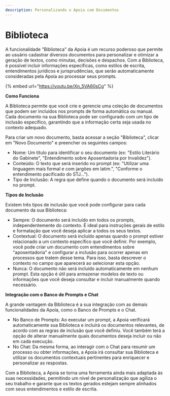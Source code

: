 ```yaml
---
description: Personalizando o Apoia com Documentos
---
```


# Biblioteca

A funcionalidade "Biblioteca" da Apoia é um recurso poderoso que permite ao usuário cadastrar diversos documentos para personalizar e otimizar a geração de textos, como minutas, decisões e despachos. Com a Biblioteca, é possível incluir informações específicas, como estilos de escrita, entendimentos jurídicos e jurisprudências, que serão automaticamente consideradas pela Apoia ao processar seus prompts.

{% embed url="https://youtu.be/Xn_5VA60sCg" %}

**Como Funciona**

A Biblioteca permite que você crie e gerencie uma coleção de documentos que podem ser incluídos nos prompts de forma automática ou manual. Cada documento na sua Biblioteca pode ser configurado com um tipo de inclusão específico, garantindo que a informação certa seja usada no contexto adequado.

Para criar um novo documento, basta acessar a seção "Biblioteca", clicar em "Novo Documento" e preencher os seguintes campos:

* Nome: Um título para identificar o seu documento (ex: "Estilo Literário do Gabinete", "Entendimento sobre Aposentadoria por Invalidez").
* Conteúdo: O texto que será inserido no prompt (ex: "Utilizar uma linguagem mais formal e com jargões em latim.", "Conforme o entendimento pacificado do STJ...").
* Tipo de Inclusão: A regra que define quando o documento será incluído no prompt.

**Tipos de Inclusão**

Existem três tipos de inclusão que você pode configurar para cada documento da sua Biblioteca:

* Sempre: O documento será incluído em todos os prompts, independentemente do contexto. É ideal para instruções gerais de estilo e formatação que você deseja aplicar a todos os seus textos.
* Contextual: O documento será incluído apenas quando o prompt estiver relacionado a um contexto específico que você definir. Por exemplo, você pode criar um documento com entendimentos sobre "aposentadoria" e configurar a inclusão para ocorrer apenas em processos que tratem desse tema. Para isso, basta descrever o contexto no campo que aparecerá ao selecionar esta opção.
* Nunca: O documento não será incluído automaticamente em nenhum prompt. Esta opção é útil para armazenar modelos de texto ou informações que você deseja consultar e incluir manualmente quando necessário.

**Integração com o Banco de Prompts e Chat**

A grande vantagem da Biblioteca é a sua integração com as demais funcionalidades da Apoia, como o Banco de Prompts e o Chat.

* No Banco de Prompts: Ao executar um prompt, a Apoia verificará automaticamente sua Biblioteca e incluirá os documentos relevantes, de acordo com as regras de inclusão que você definiu. Você também terá a opção de alterar manualmente quais documentos deseja incluir ou não em cada execução.
* No Chat: Da mesma forma, ao interagir com o Chat para resumir um processo ou obter informações, a Apoia irá consultar sua Biblioteca e utilizar os documentos contextuais pertinentes para enriquecer e personalizar as respostas.

Com a Biblioteca, a Apoia se torna uma ferramenta ainda mais adaptada às suas necessidades, permitindo um nível de personalização que agiliza o seu trabalho e garante que os textos gerados estejam sempre alinhados com seus entendimentos e estilo de escrita.
